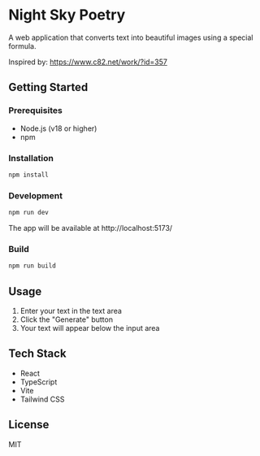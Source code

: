 # Night Sky Poetry

A web application that converts text into beautiful images using a special formula.

Inspired by: https://www.c82.net/work/?id=357

## Getting Started

### Prerequisites
- Node.js (v18 or higher)
- npm

### Installation
```bash
npm install
```

### Development
```bash
npm run dev
```

The app will be available at http://localhost:5173/

### Build
```bash
npm run build
```

## Usage

1. Enter your text in the text area
2. Click the "Generate" button
3. Your text will appear below the input area

## Tech Stack

- React
- TypeScript
- Vite
- Tailwind CSS

## License

MIT
